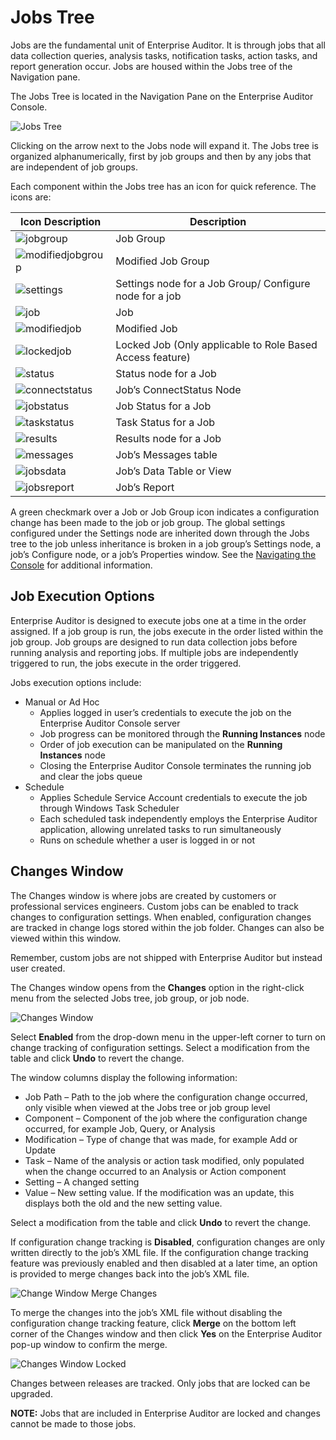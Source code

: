 # Jobs Tree

Jobs are the fundamental unit of Enterprise Auditor. It is through jobs that all data collection
queries, analysis tasks, notification tasks, action tasks, and report generation occur. Jobs are
housed within the Jobs tree of the Navigation pane.

The Jobs Tree is located in the Navigation Pane on the Enterprise Auditor Console.

![Jobs Tree](/img/product_docs/accessanalyzer/11.6/accessanalyzer/admin/jobs/jobstreeoverview.webp)

Clicking on the arrow next to the Jobs node will expand it. The Jobs tree is organized
alphanumerically, first by job groups and then by any jobs that are independent of job groups.

Each component within the Jobs tree has an icon for quick reference. The icons are:

| Icon Description                                                                                                     | Description                                               |
| -------------------------------------------------------------------------------------------------------------------- | --------------------------------------------------------- |
| ![jobgroup](/img/product_docs/accessanalyzer/11.6/accessanalyzer/admin/jobs/jobgroup.webp)                    | Job Group                                                 |
| ![modifiedjobgroup](/img/product_docs/accessanalyzer/11.6/accessanalyzer/admin/jobs/modifiedjobgroup.webp)    | Modified Job Group                                        |
| ![settings](/img/versioned_docs/activitymonitor_7.1/config/dellpowerscale/settings.webp)                              | Settings node for a Job Group/ Configure node for a job   |
| ![job](/img/product_docs/accessanalyzer/11.6/accessanalyzer/admin/jobs/job.webp)                              | Job                                                       |
| ![modifiedjob](/img/product_docs/accessanalyzer/11.6/accessanalyzer/admin/jobs/modifiedjob.webp)              | Modified Job                                              |
| ![lockedjob](/img/product_docs/accessanalyzer/11.6/accessanalyzer/admin/jobs/lockedjob.webp)                  | Locked Job (Only applicable to Role Based Access feature) |
| ![status](/img/product_docs/accessanalyzer/11.6/accessanalyzer/admin/jobs/status.webp)                        | Status node for a Job                                     |
| ![connectstatus](/img/product_docs/accessanalyzer/11.6/accessanalyzer/admin/jobs/connectstatus.webp)          | Job’s ConnectStatus Node                                  |
| ![jobstatus](/img/product_docs/accessanalyzer/11.6/accessanalyzer/admin/jobs/jobstatus.webp)                  | Job Status for a Job                                      |
| ![taskstatus](/img/product_docs/accessanalyzer/11.6/accessanalyzer/admin/jobs/taskstatus.webp)                | Task Status for a Job                                     |
| ![results](/img/product_docs/accessanalyzer/11.6/accessanalyzer/admin/datacollector/adinventory/results.webp) | Results node for a Job                                    |
| ![messages](/img/product_docs/accessanalyzer/11.6/accessanalyzer/admin/jobs/messages.webp)                    | Job’s Messages table                                      |
| ![jobsdata](/img/product_docs/accessanalyzer/11.6/accessanalyzer/admin/jobs/jobsdata.webp)                    | Job’s Data Table or View                                  |
| ![jobsreport](/img/product_docs/accessanalyzer/11.6/accessanalyzer/admin/jobs/jobsreport.webp)                | Job’s Report                                              |

A green checkmark over a Job or Job Group icon indicates a configuration change has been made to the
job or job group. The global settings configured under the Settings node are inherited down through
the Jobs tree to the job unless inheritance is broken in a job group’s Settings node, a job’s
Configure node, or a job’s Properties window. See the
[Navigating the Console](/docs/accessanalyzer/11.6/admin/navigate/overview.md)
for additional information.

## Job Execution Options

Enterprise Auditor is designed to execute jobs one at a time in the order assigned. If a job group
is run, the jobs execute in the order listed within the job group. Job groups are designed to run
data collection jobs before running analysis and reporting jobs. If multiple jobs are independently
triggered to run, the jobs execute in the order triggered.

Jobs execution options include:

- Manual or Ad Hoc
    - Applies logged in user’s credentials to execute the job on the Enterprise Auditor Console
      server
    - Job progress can be monitored through the **Running Instances** node
    - Order of job execution can be manipulated on the **Running Instances** node
    - Closing the Enterprise Auditor Console terminates the running job and clear the jobs queue
- Schedule
    - Applies Schedule Service Account credentials to execute the job through Windows Task Scheduler
    - Each scheduled task independently employs the Enterprise Auditor application, allowing
      unrelated tasks to run simultaneously
    - Runs on schedule whether a user is logged in or not

## Changes Window

The Changes window is where jobs are created by customers or professional services engineers. Custom
jobs can be enabled to track changes to configuration settings. When enabled, configuration changes
are tracked in change logs stored within the job folder. Changes can also be viewed within this
window.

Remember, custom jobs are not shipped with Enterprise Auditor but instead user created.

The Changes window opens from the **Changes** option in the right-click menu from the selected Jobs
tree, job group, or job node.

![Changes Window](/img/product_docs/accessanalyzer/11.6/accessanalyzer/admin/jobs/changeswindow.webp)

Select **Enabled** from the drop-down menu in the upper-left corner to turn on change tracking of
configuration settings. Select a modification from the table and click **Undo** to revert the
change.

The window columns display the following information:

- Job Path – Path to the job where the configuration change occurred, only visible when viewed at
  the Jobs tree or job group level
- Component – Component of the job where the configuration change occurred, for example Job, Query,
  or Analysis
- Modification – Type of change that was made, for example Add or Update
- Task – Name of the analysis or action task modified, only populated when the change occurred to an
  Analysis or Action component
- Setting – A changed setting
- Value – New setting value. If the modification was an update, this displays both the old and the
  new setting value.

Select a modification from the table and click **Undo** to revert the change.

If configuration change tracking is **Disabled**, configuration changes are only written directly to
the job’s XML file. If the configuration change tracking feature was previously enabled and then
disabled at a later time, an option is provided to merge changes back into the job’s XML file.

![Change Window Merge Changes](/img/product_docs/accessanalyzer/11.6/accessanalyzer/admin/jobs/changeswindowmerge.webp)

To merge the changes into the job’s XML file without disabling the configuration change tracking
feature, click **Merge** on the bottom left corner of the Changes window and then click **Yes** on
the Enterprise Auditor pop-up window to confirm the merge.

![Changes Window Locked](/img/product_docs/accessanalyzer/11.6/accessanalyzer/admin/jobs/changeswindowlocked.webp)

Changes between releases are tracked. Only jobs that are locked can be upgraded.

**NOTE:** Jobs that are included in Enterprise Auditor are locked and changes cannot be made to
those jobs.
